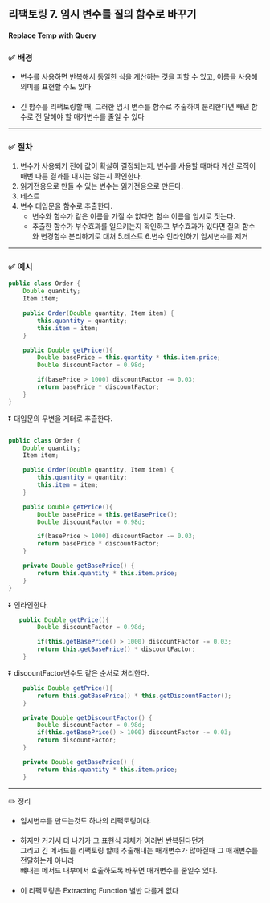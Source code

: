 ## 리팩토링 7. 임시 변수를 질의 함수로 바꾸기
####  Replace Temp with Query

### ✅ 배경

- 변수를 사용하면 반복해서 동일한 식을 계산하는 것을 피할 수 있고, 이름을 사용해 의미를
  표현할 수도 있다
####
- 긴 함수를 리팩토링할 때, 그러한 임시 변수를 함수로 추출하여 분리한다면 빼낸 함수로 전
  달해야 할 매개변수를 줄일 수 있다

---
### ✅ 절차
1. 변수가 사용되기 전에 값이 확실히 결정되는지, 변수를 사용할 때마다 계산 로직이 매번 다른 결과를 내지는 않는지 확인한다.
2. 읽기전용으로 만들 수 있는 변수는 읽기전용으로 만든다.
3. 테스트
4. 변수 대입문을 함수로 추출한다.
    - 변수와 함수가 같은 이름을 가질 수 없다면 함수 이름을 임시로 짓는다.
    - 추출한 함수가 부수효과를 일으키는지 확인하고 부수효과가 있다면 질의 함수와 변경함수 분리하기로 대처
5.테스트
6.변수 인라인하기 임시변수를 제거

---
### ✅ 예시

```java
public class Order {
    Double quantity;
    Item item;

    public Order(Double quantity, Item item) {
        this.quantity = quantity;
        this.item = item;
    }

    public Double getPrice(){
        Double basePrice = this.quantity * this.item.price;
        Double discountFactor = 0.98d;

        if(basePrice > 1000) discountFactor -= 0.03;
        return basePrice * discountFactor;
    }
}
```
⏬ 대입문의 우변을 게터로 추출한다.
```java

public class Order {
    Double quantity;
    Item item;

    public Order(Double quantity, Item item) {
        this.quantity = quantity;
        this.item = item;
    }

    public Double getPrice(){
        Double basePrice = this.getBasePrice();
        Double discountFactor = 0.98d;

        if(basePrice > 1000) discountFactor -= 0.03;
        return basePrice * discountFactor;
    }

    private Double getBasePrice() {
        return this.quantity * this.item.price;
    }
}
```
⏬ 인라인한다.
```java
   public Double getPrice(){
        Double discountFactor = 0.98d;

        if(this.getBasePrice() > 1000) discountFactor -= 0.03;
        return this.getBasePrice() * discountFactor;
    }

```
⏬ discountFactor변수도 같은 순서로 처리한다.

```java
    public Double getPrice(){
        return this.getBasePrice() * this.getDiscountFactor();
    }

    private Double getDiscountFactor() {
        Double discountFactor = 0.98d;
        if(this.getBasePrice() > 1000) discountFactor -= 0.03;
        return discountFactor;
    }

    private Double getBasePrice() {
        return this.quantity * this.item.price;
    }
```
---

✏️ 정리
- 임시변수를 만드는것도 하나의 리팩토링이다.
####
- 하지만 거기서 더 나가가 그 표현식 자체가 여러번 반복된다던가 <br>
그리고 긴 메서드를 리팩토링 할떄 추출해내는 매개변수가 많아질때 그 매개변수를 전달하는게 아니라 <br>
뺴내는 메서드 내부에서 호출하도록 바꾸면 매개변수를 줄일수 있다.
####
- 이 리팩토링은 Extracting Function 별반 다를게 없다